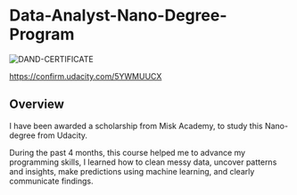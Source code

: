 # Data-Analyst-Nano-Degree-Program



![DAND-CERTIFICATE](https://user-images.githubusercontent.com/78991834/137482574-ca9a8e7f-113e-487c-99b9-5f63411aa9b8.jpg)

https://confirm.udacity.com/5YWMUUCX




## Overview
I have been awarded a scholarship from Misk Academy, to study this Nano-degree from Udacity.


During the past 4 months, this course helped me to advance my programming skills, I learned how to clean messy data, uncover patterns and insights, make predictions using machine learning, and clearly communicate findings. 
